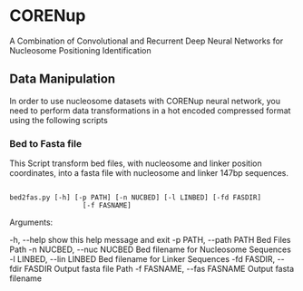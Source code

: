 # CORENup
A Combination of Convolutional and Recurrent Deep Neural Networks for Nucleosome Positioning Identification

## Data Manipulation

In order to use nucleosome datasets with CORENup neural network, you need to perform data transformations in a hot encoded compressed format using the following scripts

### Bed to Fasta file

This Script transform bed files, with nucleosome and linker position coordinates, into a fasta file with nucleosome and linker 147bp sequences.

```console

bed2fas.py [-h] [-p PATH] [-n NUCBED] [-l LINBED] [-fd FASDIR]
                  [-f FASNAME]

```

Arguments:

  -h, --help            show this help message and exit
  -p PATH, --path PATH  Bed Files Path
  -n NUCBED, --nuc NUCBED
                        Bed filename for Nucleosome Sequences
  -l LINBED, --lin LINBED
                        Bed filename for Linker Sequences
  -fd FASDIR, --fdir FASDIR
                        Output fasta file Path
  -f FASNAME, --fas FASNAME
                        Output fasta filename